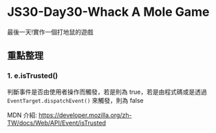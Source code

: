 # JS30-Day30-Whack A Mole Game
最後一天!實作一個打地鼠的遊戲

## 重點整理
### 1. e.isTrusted()
判斷事件是否由使用者操作而觸發，若是則為 true，若是由程式碼或是透過 `EventTarget.dispatchEvent()` 來觸發，則為 false

MDN 介紹:
https://developer.mozilla.org/zh-TW/docs/Web/API/Event/isTrusted